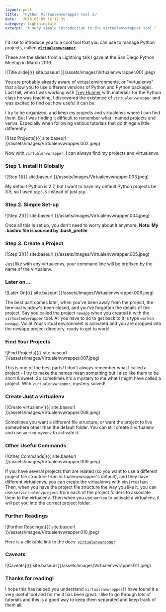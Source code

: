 ```yaml
---
layout: post
title:  "Python Virtualenvwrapper Tool 👍"
date:   2016-05-09 16:17:39
category: lightningtalk
excerpt: "A very simple introduction to the virtualenvwrapper tool."
---
```

I'd like to introduce you to a cool tool that you can use to manage Python projects, called **[`virtualenvwrapper`][venvwrapper]**.

These are the slides from a Lightning talk I gave at the San Diego Python Meetup in March 2016.

![Title slide]({{ site.baseurl }}/assets/images/Virtualenvwrapper.001.jpeg)

You are probably already aware of virtual environments, or "virtualenvs" that allow you to use different versions of Python and Python packages. Last fall, when I was working with [Trey Hunner][th] with materials for the Python class he was teaching, I discovered the existence of `virtualenvwrapper` and was excited to find out how useful it can be.

I try to be organized, and keep my projects and virtualenvs where I can find them. But I was finding it difficult to remember what I named projects and venvs.
Especially when following various tutorials that do things a little differently.

![Haz Projects]({{ site.baseurl }}/assets/images/Virtualenvwrapper.002.jpeg)

Now with `virtualenvwrapper`, I can always find my projects and virtualenvs.

### Step 1. Install It Globally

![Step 1]({{ site.baseurl }}/assets/images/Virtualenvwrapper.003.jpeg)

My default Python is 2.7, but I want to have my default Python projects be 3.5, so I used
`pip3.5` instead of just `pip`.

### Step 2. Simple Set-up

![Step 2]({{ site.baseurl }}/assets/images/Virtualenvwrapper.004.jpeg)

Once all this is set up, you don't need to worry about it anymore. **Note: My .bashrc file is sourced by .bash_profile**

### Step 3. Create a Project

![Step 3]({{ site.baseurl }}/assets/images/Virtualenvwrapper.005.jpeg)

Just like with any virtualenvs, your command line will be prefixed by the name of the virtualenv.

### Later on...

![Later On]({{ site.baseurl }}/assets/images/Virtualenvwrapper.006.jpeg)

The best part comes later, when you've been away from the project, the terminal window's been closed, and you've forgotten the details of the project. Say you called the project `newapp` when you created it with the `virtualenvwrapper` tool. All you have to do to get back to it is type `workon newapp`. Voilá! Your virtual environment is activated and you are dropped into the newapp project directory, ready to get to work!

### Find Your Projects

![Find Projects]({{ site.baseurl }}/assets/images/Virtualenvwrapper.007.jpeg)

This is one of the best parts! I don't always remember what I called a project - I try to make the names mean something but I also like them to be short & sweet. So sometimes it's a mystery to me what I might have called a project. With `virtualenvwrapper`, mystery solved!

### Create Just a virtualenv

![Create virtualenv]({{ site.baseurl }}/assets/images/Virtualenvwrapper.008.jpeg)

Sometimes you want a different file structure, or want the project to live somewhere other than the default folder. You can still create a virtualenv and use `workon myvenv` to activate it.

### Other Useful Commands

![Other Commands]({{ site.baseurl }}/assets/images/Virtualenvwrapper.009.jpeg)

If you have several projects that are related (so you want to use a different project file structure from virtualenvwrapper's default), and they have different virtualenvs, you can create the virtualenvs with `mkvirtualenv`. Then, when you have the project file structure the way you like it, you can use `setvirtualenvproject` from each of the project folders to associate them to the virtualenv. Then when you use `workon` to activate a virtualenv, it will put you into the correct project folder.

### Further Readings

![Further Readings]({{ site.baseurl }}/assets/images/Virtualenvwrapper.010.jpeg)

Here is a clickable link to the docs: [`virtualenvwrapper`][venvwrapper]

### Caveats

![Caveats]({{ site.baseurl }}/assets/images/Virtualenvwrapper.011.jpeg)

### Thanks for reading!

I hope this has helped you understand `virtualenvwrapper`! I have found it a very useful tool and for me it has been great. I like to go through lots of tutorials and this is a good way to keep them separated and keep track of them all.

[venvwrapper]: http://virtualenvwrapper.readthedocs.org/en/latest/
[th]: http://treyhunner.com/
